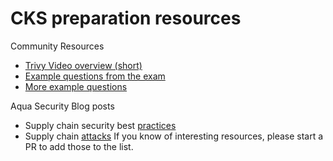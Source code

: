 # CKS preparation resources

Community Resources
* [Trivy Video overview (short)](https://youtu.be/2cjH6Zkieys)
* [Example questions from the exam](https://jonathan18186.medium.com/certified-kubernetes-security-specialist-cks-preparation-part-7-supply-chain-security-9cf62c34cf6a)
* [More example questions](https://github.com/kodekloudhub/certified-kubernetes-security-specialist-cks-course/blob/main/docs/06-Supply-Chain-Security/09-Scan-images-for-known-vulnerabilities-(Trivy).md)

Aqua Security Blog posts
* Supply chain security best [practices](supply-chain-best-practices)
* Supply chain [attacks](supply-chain-attacks)
If you know of interesting resources, please start a PR to add those to the list.

[supply-chain-best-practices]: https://blog.aquasec.com/supply-chain-security-best-practices
[supply-chain-attacks]: https://blog.aquasec.com/supply-chain-threats-using-container-images
